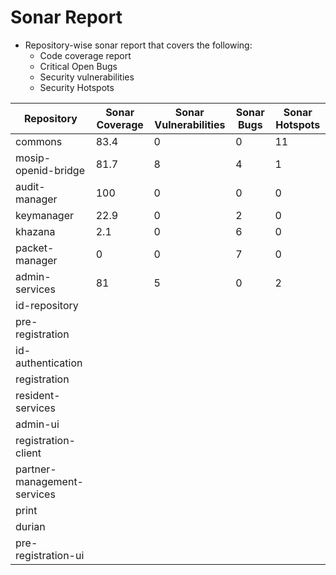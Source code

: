 # Sonar Report

* Repository-wise sonar report that covers the following:
    * Code coverage report
    * Critical Open Bugs
    * Security vulnerabilities
    * Security Hotspots


|    Repository        |   Sonar Coverage    | Sonar Vulnerabilities |   Sonar Bugs     |  Sonar Hotspots  |
|----------------------|---------------------|-----------------------|------------------|------------------|
| commons              |   83.4              |         0             |   0              |        11        |
| mosip-openid-bridge  |   81.7              |          8            |       4          |         1        |
| audit-manager        |  100                |           0           |     0            |         0        |
| keymanager           |    22.9             |         0              |   2             |    0             |
| khazana              |  2.1                   |  0                  |   6             |     0             |
| packet-manager       | 0                    |       0               |   7             |     0             |
| admin-services       |    81               |        5               |   0             |    2              |
| id-repository        |                     |                       |                  |                  |
| pre-registration     |                     |                       |                  |                  |
|  id-authentication   |                     |                       |                  |                  |
|   registration       |                     |                       |                  |                  |
|  resident-services   |                     |                       |                  |                  |
|  admin-ui            |                     |                       |                  |                  |
|  registration-client |                     |                       |                  |                  |
| partner-management-services|                     |                       |                  |                  |
| print                 |                     |                       |                  |                  |
| durian                 |                     |                       |                  |                  |
| pre-registration-ui             |                     |                       |                  |                  |
